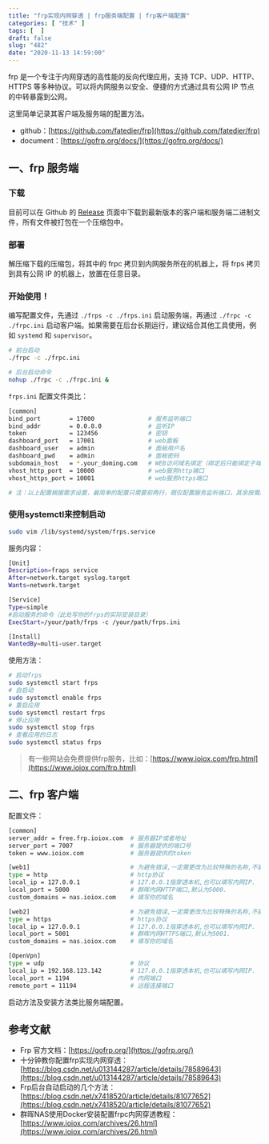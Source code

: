 ```yaml
---
title: "frp实现内网穿透 | frp服务端配置 | frp客户端配置"
categories: [ "技术" ]
tags: [  ]
draft: false
slug: "482"
date: "2020-11-13 14:59:00"
---
```


frp 是一个专注于内网穿透的高性能的反向代理应用，支持 TCP、UDP、HTTP、HTTPS 等多种协议。可以将内网服务以安全、便捷的方式通过具有公网 IP 节点的中转暴露到公网。

这里简单记录其客户端及服务端的配置方法。

- github：[https://github.com/fatedier/frp](https://github.com/fatedier/frp)
- document：[https://gofrp.org/docs/](https://gofrp.org/docs/)

## 一、frp 服务端

### **下载**

目前可以在 Github 的 [Release](https://github.com/fatedier/frp/releases) 页面中下载到最新版本的客户端和服务端二进制文件，所有文件被打包在一个压缩包中。

### **部署**

解压缩下载的压缩包，将其中的 frpc 拷贝到内网服务所在的机器上，将 frps 拷贝到具有公网 IP 的机器上，放置在任意目录。

### **开始使用！**

编写配置文件，先通过 `./frps -c ./frps.ini` 启动服务端，再通过 `./frpc -c ./frpc.ini` 启动客户端。如果需要在后台长期运行，建议结合其他工具使用，例如 `systemd` 和 `supervisor`。

```bash
# 前台启动
./frpc -c ./frpc.ini

# 后台启动命令
nohup ./frpc -c ./frpc.ini &
```

`frps.ini` 配置文件类比：

```bash
[common]
bind_port        = 17000               # 服务监听端口
bind_addr        = 0.0.0.0             # 监听IP
token            = 123456              # 密钥
dashboard_port   = 17001               # web面板
dashboard_user   = admin               # 面板用户名
dashboard_pwd    = admin               # 面板密码
subdomain_host   = *.your_doming.com   # WEB访问域名绑定（绑定后只能绑定子域名访问）
vhost_http_port  = 10000               # web服务http端口
vhost_https_port = 10001               # web服务https端口

# 注：以上配置根据需求设置，最简单的配置只需要前两行，既仅配置服务监听端口，其余按需配置。
```

### 使用systemctl来控制启动

```bash
sudo vim /lib/systemd/system/frps.service
```

服务内容：

```bash
[Unit]
Description=fraps service
After=network.target syslog.target
Wants=network.target

[Service]
Type=simple
#启动服务的命令（此处写你的frps的实际安装目录）
ExecStart=/your/path/frps -c /your/path/frps.ini

[Install]
WantedBy=multi-user.target
```

使用方法：

```bash
# 启动frps
sudo systemctl start frps
# 自启动
sudo systemctl enable frps
# 重启应用
sudo systemctl restart frps
# 停止应用
sudo systemctl stop frps
# 查看应用的日志
sudo systemctl status frps
```

> 有一些网站会免费提供frp服务，比如：[https://www.ioiox.com/frp.html](https://www.ioiox.com/frp.html)

## 二、frp 客户端

配置文件：

```bash
[common]
server_addr = free.frp.ioiox.com  # 服务器IP或者地址
server_port = 7007                # 服务器提供的端口号
token = www.ioiox.com             # 服务器提供的token

[web1]                            # 为避免错误,一定需更改为比较特殊的名称,不能和服务器端其他配置重名.
type = http                       # http协议
local_ip = 127.0.0.1              # 127.0.0.1指穿透本机,也可以填写内网IP.
local_port = 5000                 # 群晖内网HTTP端口,默认为5000.
custom_domains = nas.ioiox.com    # 填写你的域名

[web2]                            # 为避免错误,一定需更改为比较特殊的名称,不能和服务器端其他配置重名.
type = https                      # https协议
local_ip = 127.0.0.1              # 127.0.0.1指穿透本机,也可以填写内网IP.
local_port = 5001                 # 群晖内网HTTPS端口,默认为5001.
custom_domains = nas.ioiox.com    # 填写你的域名

[OpenVpn]
type = udp                        # 协议
local_ip = 192.168.123.142        # 127.0.0.1指穿透本机,也可以填写内网IP.
local_port = 1194                 # 内网端口
remote_port = 11194               # 远程连接端口
```

启动方法及安装方法类比服务端配置。

## 参考文献

- Frp 官方文档：[https://gofrp.org/](https://gofrp.org/)
- 十分钟教你配置frp实现内网穿透：[https://blog.csdn.net/u013144287/article/details/78589643](https://blog.csdn.net/u013144287/article/details/78589643)
- Frp后台自动启动的几个方法：[https://blog.csdn.net/x7418520/article/details/81077652](https://blog.csdn.net/x7418520/article/details/81077652)
- 群晖NAS使用Docker安装配置frpc内网穿透教程：[https://www.ioiox.com/archives/26.html](https://www.ioiox.com/archives/26.html)